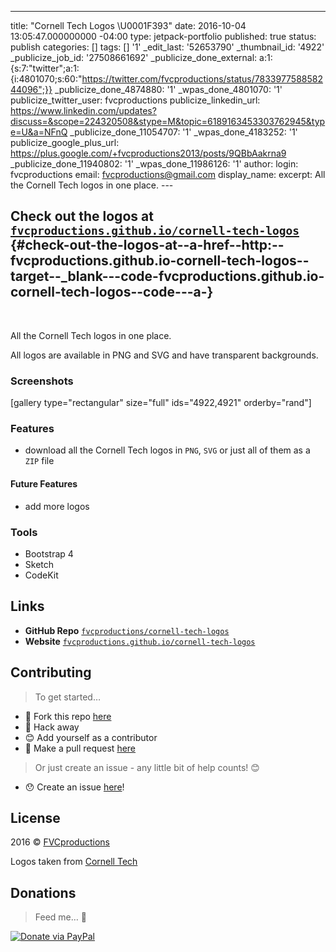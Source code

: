 ---
title: "Cornell Tech Logos \\U0001F393"
date: 2016-10-04 13:05:47.000000000 -04:00 type: jetpack-portfolio
published: true status: publish categories: \[\] tags: \[\]
 '1' \_edit\_last: '52653790' \_thumbnail\_id:
'4922' \_publicize\_job\_id: '27508661692' \_publicize\_done\_external:
a:1:{s:7:"twitter";a:1:{i:4801070;s:60:"https://twitter.com/fvcproductions/status/783397758858244096";}}
\_publicize\_done\_4874880: '1' \_wpas\_done\_4801070: '1'
publicize\_twitter\_user: fvcproductions publicize\_linkedin\_url:
https://www.linkedin.com/updates?discuss=&scope=224320508&stype=M&topic=6189163453303762945&type=U&a=NFnQ
\_publicize\_done\_11054707: '1' \_wpas\_done\_4183252: '1'
publicize\_google\_plus\_url:
https://plus.google.com/+fvcproductions2013/posts/9QBbAakrna9
\_publicize\_done\_11940802: '1' \_wpas\_done\_11986126: '1' author:
login: fvcproductions email: fvcproductions@gmail.com display\_name:
 excerpt: All the
Cornell Tech logos in one place. ---

Check out the logos at [`fvcproductions.github.io/cornell-tech-logos`](https://fvcproductions.github.io/cornell-tech-logos) {#check-out-the-logos-at--a-href--http:--fvcproductions.github.io-cornell-tech-logos--target--_blank---code-fvcproductions.github.io-cornell-tech-logos--code---a-}
--------------------------

 

All the Cornell Tech logos in one place.

All logos are available in PNG and SVG and have transparent backgrounds.

### Screenshots

\[gallery type="rectangular" size="full" ids="4922,4921"
orderby="rand"\]

### Features

-   download all the Cornell Tech logos in `PNG`, `SVG` or just all of
    them as a `ZIP` file

#### Future Features

-   add more logos

### Tools

-   Bootstrap 4
-   Sketch
-   CodeKit

Links
-----

-   **GitHub Repo**
    [`fvcproductions/cornell-tech-logos`](https://github.com/fvcproductions/cornell-tech-logos)
-   **Website**
    [`fvcproductions.github.io/cornell-tech-logos`](https://fvcproductions.github.io/cornell-tech-logos)

Contributing
------------

> To get started…

-   🍴 Fork this repo
    [here](https://github.com/fvcproductions/readme#fork-destination-box)
-   🔨 Hack away
-   😊 Add yourself as a contributor
-   🔧 Make a pull request
    [here](https://github.com/fvcproductions/cornell-tech-logos/compare)

> Or just create an issue - any little bit of help counts! 😊

-   😯 Create an issue
    [here](https://github.com/fvcproductions/cornell-tech-logos/issues)!

License
-------

2016 © [FVCproductions](https://fvcproductions.com)

Logos taken from [Cornell Tech](https://tech.cornell.edu)

Donations
---------

> Feed me… 🍕

[![Donate via
PayPal](https://raw.github.com/xioTechnologies/PayPal-Button/master/PayPal%20Button.png)](https://paypal.me/fvcproductions)

